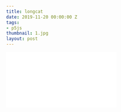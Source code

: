 ```yaml
---
title: longcat
date: 2019-11-20 00:00:00 Z
tags:
- p5js
thumbnail: 1.jpg
layout: post
---
```


<iframe id="kanvas" src="{{site.url}}/blog/assets/em/sketch_5/index.html" frameborder="0">
</iframe>
